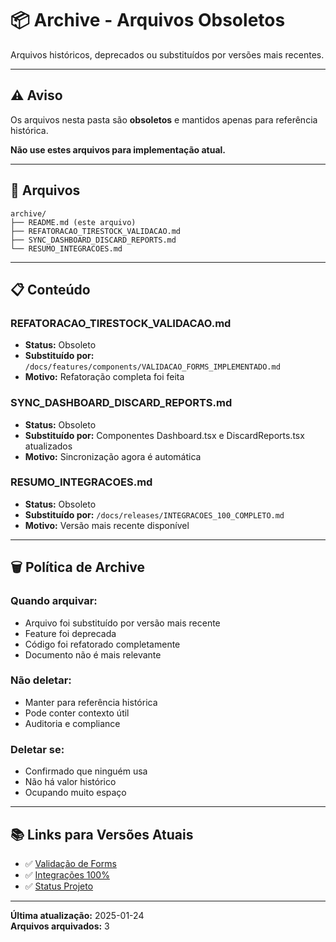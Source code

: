 # 📦 Archive - Arquivos Obsoletos

Arquivos históricos, deprecados ou substituídos por versões mais recentes.

---

## ⚠️ Aviso

Os arquivos nesta pasta são **obsoletos** e mantidos apenas para referência histórica.

**Não use estes arquivos para implementação atual.**

---

## 📂 Arquivos

```
archive/
├── README.md (este arquivo)
├── REFATORACAO_TIRESTOCK_VALIDACAO.md
├── SYNC_DASHBOARD_DISCARD_REPORTS.md
└── RESUMO_INTEGRACOES.md
```

---

## 📋 Conteúdo

### **REFATORACAO_TIRESTOCK_VALIDACAO.md**
- **Status:** Obsoleto
- **Substituído por:** `/docs/features/components/VALIDACAO_FORMS_IMPLEMENTADO.md`
- **Motivo:** Refatoração completa foi feita

### **SYNC_DASHBOARD_DISCARD_REPORTS.md**
- **Status:** Obsoleto
- **Substituído por:** Componentes Dashboard.tsx e DiscardReports.tsx atualizados
- **Motivo:** Sincronização agora é automática

### **RESUMO_INTEGRACOES.md**
- **Status:** Obsoleto
- **Substituído por:** `/docs/releases/INTEGRACOES_100_COMPLETO.md`
- **Motivo:** Versão mais recente disponível

---

## 🗑️ Política de Archive

### **Quando arquivar:**
- Arquivo foi substituído por versão mais recente
- Feature foi deprecada
- Código foi refatorado completamente
- Documento não é mais relevante

### **Não deletar:**
- Manter para referência histórica
- Pode conter contexto útil
- Auditoria e compliance

### **Deletar se:**
- Confirmado que ninguém usa
- Não há valor histórico
- Ocupando muito espaço

---

## 📚 Links para Versões Atuais

- ✅ [Validação de Forms](/docs/features/components/VALIDACAO_FORMS_IMPLEMENTADO.md)
- ✅ [Integrações 100%](/docs/releases/INTEGRACOES_100_COMPLETO.md)
- ✅ [Status Projeto](/docs/releases/STATUS_PROJETO.md)

---

**Última atualização:** 2025-01-24  
**Arquivos arquivados:** 3
